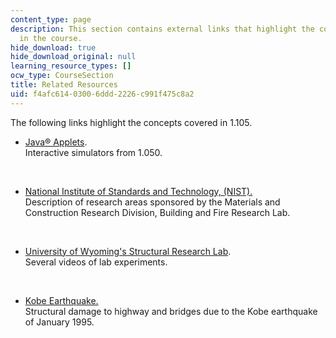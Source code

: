 ```yaml
---
content_type: page
description: This section contains external links that highlight the concepts covered
  in the course.
hide_download: true
hide_download_original: null
learning_resource_types: []
ocw_type: CourseSection
title: Related Resources
uid: f4afc614-0300-6ddd-2226-c991f475c8a2
---
```


The following links highlight the concepts covered in 1.105.

*   [Java® Applets](/courses/1-050-solid-mechanics-fall-2004/pages/tools).  
    Interactive simulators from 1.050.  
      
     
*   [National Institute of Standards and Technology, (NIST).](http://www.bfrl.nist.gov/861/)  
    Description of research areas sponsored by the Materials and Construction Research Division, Building and Fire Research Lab.  
      
     
*   [University of Wyoming's Structural Research Lab](http://www.uwyo.edu/civil/research/high-bay/index.html).  
    Several videos of lab experiments.  
      
     
*   [Kobe Earthquake.](http://www.iitk.ac.in/nicee/wcee/article/13_415.pdf)  
    Structural damage to highway and bridges due to the Kobe earthquake of January 1995.